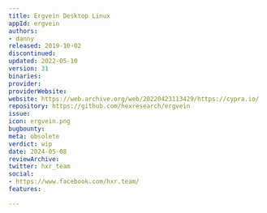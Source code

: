 ```yaml
---
title: Ergvein Desktop Linux
appId: ergvein
authors:
- danny
released: 2019-10-02
discontinued: 
updated: 2022-05-10
version: 31
binaries: 
provider: 
providerWebsite: 
website: https://web.archive.org/web/20220423113429/https://cypra.io/
repository: https://github.com/hexresearch/ergvein
issue: 
icon: ergvein.png
bugbounty: 
meta: obsolete
verdict: wip
date: 2024-05-08
reviewArchive: 
twitter: hxr_team
social:
- https://www.facebook.com/hxr.team/
features: 

---
```


